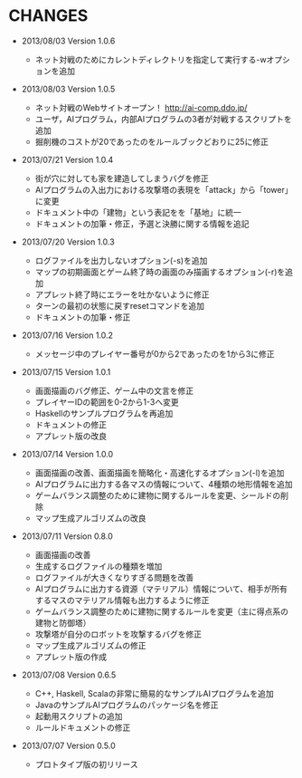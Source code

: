﻿CHANGES
========================

- 2013/08/03 Version 1.0.6
  - ネット対戦のためにカレントディレクトリを指定して実行する-wオプションを追加

- 2013/08/03 Version 1.0.5
  - ネット対戦のWebサイトオープン！ http://ai-comp.ddo.jp/
  - ユーザ，AIプログラム，内部AIプログラムの3者が対戦するスクリプトを追加
  - 掘削機のコストが20であったのをルールブックどおりに25に修正

- 2013/07/21 Version 1.0.4
  - 街が穴に対しても家を建造してしまうバグを修正
  - AIプログラムの入出力における攻撃塔の表現を「attack」から「tower」に変更
  - ドキュメント中の「建物」という表記をを「基地」に統一
  - ドキュメントの加筆・修正，予選と決勝に関する情報を追記

- 2013/07/20 Version 1.0.3
  - ログファイルを出力しないオプション(-s)を追加
  - マップの初期画面とゲーム終了時の画面のみ描画するオプション(-r)を追加
  - アプレット終了時にエラーを吐かないように修正
  - ターンの最初の状態に戻すresetコマンドを追加
  - ドキュメントの加筆・修正

- 2013/07/16 Version 1.0.2
  - メッセージ中のプレイヤー番号が0から2であったのを1から3に修正

- 2013/07/15 Version 1.0.1
  - 画面描画のバグ修正、ゲーム中の文言を修正
  - プレイヤーIDの範囲を0-2から1-3へ変更
  - Haskellのサンプルプログラムを再追加
  - ドキュメントの修正
  - アプレット版の改良

- 2013/07/14 Version 1.0.0
  - 画面描画の改善、画面描画を簡略化・高速化するオプション(-l)を追加
  - AIプログラムに出力する各マスの情報について、4種類の地形情報を追加
  - ゲームバランス調整のために建物に関するルールを変更、シールドの削除
  - マップ生成アルゴリズムの改良

- 2013/07/11 Version 0.8.0
  - 画面描画の改善
  - 生成するログファイルの種類を増加
  - ログファイルが大きくなりすぎる問題を改善
  - AIプログラムに出力する資源（マテリアル）情報について、相手が所有するマスのマテリアル情報も出力するように修正
  - ゲームバランス調整のために建物に関するルールを変更（主に得点系の建物と防御塔）
  - 攻撃塔が自分のロボットを攻撃するバグを修正
  - マップ生成アルゴリズムの修正
  - アプレット版の作成

- 2013/07/08 Version 0.6.5
  - C++, Haskell, Scalaの非常に簡易的なサンプルAIプログラムを追加
  - JavaのサンプルAIプログラムのパッケージ名を修正
  - 起動用スクリプトの追加
  - ルールドキュメントの修正

- 2013/07/07 Version 0.5.0
  - プロトタイプ版の初リリース
